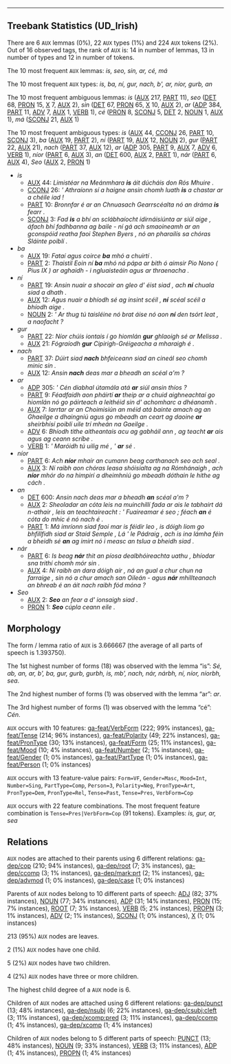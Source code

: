 

--------------------------------------------------------------------------------

## Treebank Statistics (UD_Irish)

There are 6 `AUX` lemmas (0%), 22 `AUX` types (1%) and 224 `AUX` tokens (2%).
Out of 16 observed tags, the rank of `AUX` is: 14 in number of lemmas, 13 in number of types and 12 in number of tokens.

The 10 most frequent `AUX` lemmas: <em>is, seo, sin, ar, cé, má</em>

The 10 most frequent `AUX` types:  <em>is, ba, ní, gur, nach, b', ar, níor, gurb, an</em>

The 10 most frequent ambiguous lemmas: <em>is</em> ([AUX]() 217, [PART]() 11), <em>seo</em> ([DET]() 68, [PRON]() 15, [X]() 7, [AUX]() 2), <em>sin</em> ([DET]() 67, [PRON]() 65, [X]() 10, [AUX]() 2), <em>ar</em> ([ADP]() 384, [PART]() 11, [ADV]() 7, [AUX]() 1, [VERB]() 1), <em>cé</em> ([PRON]() 8, [SCONJ]() 5, [DET]() 2, [NOUN]() 1, [AUX]() 1), <em>má</em> ([SCONJ]() 21, [AUX]() 1)

The 10 most frequent ambiguous types:  <em>is</em> ([AUX]() 44, [CCONJ]() 26, [PART]() 10, [SCONJ]() 3), <em>ba</em> ([AUX]() 19, [PART]() 2), <em>ní</em> ([PART]() 19, [AUX]() 12, [NOUN]() 2), <em>gur</em> ([PART]() 22, [AUX]() 21), <em>nach</em> ([PART]() 37, [AUX]() 12), <em>ar</em> ([ADP]() 305, [PART]() 9, [AUX]() 7, [ADV]() 6, [VERB]() 1), <em>níor</em> ([PART]() 6, [AUX]() 3), <em>an</em> ([DET]() 600, [AUX]() 2, [PART]() 1), <em>nár</em> ([PART]() 6, [AUX]() 4), <em>Seo</em> ([AUX]() 2, [PRON]() 1)


* <em>is</em>
  * [AUX]() 44: <em>Limistéar na Meánmhara <b>is</b> áit dúcháis don Rós Mhuire .</em>
  * [CCONJ]() 26: <em>' Athraíonn sí a haigne ansin chomh luath <b>is</b> a chastar ar a chéile iad !</em>
  * [PART]() 10: <em>Bronnfar é ar an Chnuasach Gearrscéalta nó an dráma <b>is</b> fearr .</em>
  * [SCONJ]() 3: <em>Fad <b>is</b> a bhí an sclábhaíocht idirnáisiúnta ar siúl aige , áfach bhí fadhbanna ag baile - ní gá ach smaoineamh ar an gconspóid reatha faoi Stephen Byers , nó an pharailís sa chóras Sláinte poiblí .</em>
* <em>ba</em>
  * [AUX]() 19: <em>Fataí agus coirce <b>ba</b> mhó a chuirtí .</em>
  * [PART]() 2: <em>Thaistil Eoin ní <b>ba</b> mhó ná pápa ar bith ó aimsir Pio Nono ( Pius IX ) ar aghaidh - i ngluaisteáin agus ar thraenacha .</em>
* <em>ní</em>
  * [PART]() 19: <em>Ansin nuair a shocair an gleo d' éist siad , ach <b>ní</b> chuala siad a dhath .</em>
  * [AUX]() 12: <em>Agus nuair a bhíodh sé ag insint scéil , <b>ní</b> scéal scéil a bhíodh aige .</em>
  * [NOUN]() 2: <em>' Ar thug tú taisléine nó brat áise nó aon <b>ní</b> den tsórt leat , a naofacht ?</em>
* <em>gur</em>
  * [PART]() 22: <em>Níor chúis iontais í go hiomlán <b>gur</b> ghlaoigh sé ar Melissa .</em>
  * [AUX]() 21: <em>Fógraíodh <b>gur</b> Cipirigh-Gréigeacha a mharaigh é .</em>
* <em>nach</em>
  * [PART]() 37: <em>Dúirt siad <b>nach</b> bhfeiceann siad an cineál seo chomh minic sin .</em>
  * [AUX]() 12: <em>Ansin <b>nach</b> deas mar a bheadh an scéal a'm ?</em>
* <em>ar</em>
  * [ADP]() 305: <em>' Cén diabhal útamála atá <b>ar</b> siúl ansin thíos ?</em>
  * [PART]() 9: <em>Féadfaidh aon pháirtí <b>ar</b> theip ar a chuid aighneachtaí go hiomlán nó go páirteach a leithéid sin d' achomharc a dhéanamh .</em>
  * [AUX]() 7: <em>Iarrtar ar an Choimisiún an méid atá bainte amach ag an Ghaeilge a dhaingniú agus go mbeadh an ceart ag daoine <b>ar</b> sheirbhísí poiblí uile trí mheán na Gaeilge .</em>
  * [ADV]() 6: <em>Bhíodh tithe aitheantais acu ag gabháil ann , ag teacht <b>ar</b> ais agus ag ceann scríbe .</em>
  * [VERB]() 1: <em>' Maróidh tú uilig mé , ' <b>ar</b> sé .</em>
* <em>níor</em>
  * [PART]() 6: <em>Ach <b>níor</b> mhair an cumann beag carthanach seo ach seal .</em>
  * [AUX]() 3: <em>Ní raibh aon chóras leasa shóisialta ag na Rómhánaigh , ach <b>níor</b> mhór do na himpirí a dheimhniú go mbeadh dóthain le hithe ag cách .</em>
* <em>an</em>
  * [DET]() 600: <em>Ansin nach deas mar a bheadh <b>an</b> scéal a'm ?</em>
  * [AUX]() 2: <em>Sheoladar an cóta leis na muinchillí fada ar ais le tabhairt dá n-athair , leis an teachtaireacht : ' Fuaireamar é seo ; féach <b>an</b> é cóta do mhic é nó nach é .</em>
  * [PART]() 1: <em>Má imríonn siad faoi mar is féidir leo , is dóigh liom go bhfillfidh siad ar Staid Semple , Lá ' le Pádraig , ach is ina lámha féin a bheidh sé <b>an</b> ag imirt nó i measc an tslua a bheidh siad .</em>
* <em>nár</em>
  * [PART]() 6: <em>Is beag <b>nár</b> thit an píosa dealbhóireachta uathu , bhíodar sna trithí chomh mór sin .</em>
  * [AUX]() 4: <em>Ní raibh an dara dóigh air , ná an gual a chur chun na farraige , sin nó a chur amach san Oileán - agus <b>nár</b> mhillteanach an bhreab é an áit nach raibh fód móna ?</em>
* <em>Seo</em>
  * [AUX]() 2: <em><b>Seo</b> an fear a d' ionsaigh siad .</em>
  * [PRON]() 1: <em><b>Seo</b> cúpla ceann eile .</em>

## Morphology

The form / lemma ratio of `AUX` is 3.666667 (the average of all parts of speech is 1.393750).

The 1st highest number of forms (18) was observed with the lemma “is”: <em>Sé, ab, an, ar, b', ba, gur, gurb, gurbh, is, mb', nach, nár, nárbh, ní, níor, níorbh, sea</em>.

The 2nd highest number of forms (1) was observed with the lemma “ar”: <em>ar</em>.

The 3rd highest number of forms (1) was observed with the lemma “cé”: <em>Cén</em>.

`AUX` occurs with 10 features: [ga-feat/VerbForm]() (222; 99% instances), [ga-feat/Tense]() (214; 96% instances), [ga-feat/Polarity]() (49; 22% instances), [ga-feat/PronType]() (30; 13% instances), [ga-feat/Form]() (25; 11% instances), [ga-feat/Mood]() (10; 4% instances), [ga-feat/Number]() (2; 1% instances), [ga-feat/Gender]() (1; 0% instances), [ga-feat/PartType]() (1; 0% instances), [ga-feat/Person]() (1; 0% instances)

`AUX` occurs with 13 feature-value pairs: `Form=VF`, `Gender=Masc`, `Mood=Int`, `Number=Sing`, `PartType=Comp`, `Person=3`, `Polarity=Neg`, `PronType=Art`, `PronType=Dem`, `PronType=Rel`, `Tense=Past`, `Tense=Pres`, `VerbForm=Cop`

`AUX` occurs with 22 feature combinations.
The most frequent feature combination is `Tense=Pres|VerbForm=Cop` (91 tokens).
Examples: <em>is, gur, ar, sea</em>


## Relations

`AUX` nodes are attached to their parents using 6 different relations: [ga-dep/cop]() (210; 94% instances), [ga-dep/root]() (7; 3% instances), [ga-dep/ccomp]() (3; 1% instances), [ga-dep/mark:prt]() (2; 1% instances), [ga-dep/advmod]() (1; 0% instances), [ga-dep/case]() (1; 0% instances)

Parents of `AUX` nodes belong to 10 different parts of speech: [ADJ]() (82; 37% instances), [NOUN]() (77; 34% instances), [ADP]() (31; 14% instances), [PRON]() (15; 7% instances), [ROOT]() (7; 3% instances), [VERB]() (5; 2% instances), [PROPN]() (3; 1% instances), [ADV]() (2; 1% instances), [SCONJ]() (1; 0% instances), [X]() (1; 0% instances)

213 (95%) `AUX` nodes are leaves.

2 (1%) `AUX` nodes have one child.

5 (2%) `AUX` nodes have two children.

4 (2%) `AUX` nodes have three or more children.

The highest child degree of a `AUX` node is 6.

Children of `AUX` nodes are attached using 6 different relations: [ga-dep/punct]() (13; 48% instances), [ga-dep/nsubj]() (6; 22% instances), [ga-dep/csubj:cleft]() (3; 11% instances), [ga-dep/xcomp:pred]() (3; 11% instances), [ga-dep/ccomp]() (1; 4% instances), [ga-dep/xcomp]() (1; 4% instances)

Children of `AUX` nodes belong to 5 different parts of speech: [PUNCT]() (13; 48% instances), [NOUN]() (9; 33% instances), [VERB]() (3; 11% instances), [ADP]() (1; 4% instances), [PROPN]() (1; 4% instances)

